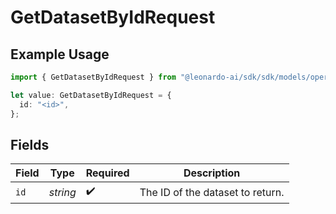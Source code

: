 # GetDatasetByIdRequest

## Example Usage

```typescript
import { GetDatasetByIdRequest } from "@leonardo-ai/sdk/sdk/models/operations";

let value: GetDatasetByIdRequest = {
  id: "<id>",
};
```

## Fields

| Field                            | Type                             | Required                         | Description                      |
| -------------------------------- | -------------------------------- | -------------------------------- | -------------------------------- |
| `id`                             | *string*                         | :heavy_check_mark:               | The ID of the dataset to return. |